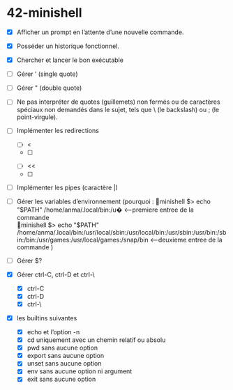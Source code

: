 # 42-minishell

- [x] Afficher un prompt en l’attente d’une nouvelle commande.  
- [x] Posséder un historique fonctionnel.  
- [x] Chercher et lancer le bon exécutable 
    
- [ ] Gérer ’ (single quote)  
- [ ] Gérer " (double quote)  
- [ ] Ne pas interpréter de quotes (guillemets) non fermés ou de caractères spéciaux non
demandés dans le sujet, tels que \ (le backslash) ou ; (le point-virgule).
  
- [ ] Implémenter les redirections  
	- [ ] <   
	- [ ] >  
	- [ ] <<  
	- [ ] >>  
  
- [ ] Implémenter les pipes (caractère |)  
  
- [ ] Gérer les variables d’environnement  (pourquoi : 🌸minishell $> echo "$PATH"
/home/anma/.local/bin:/u� <--premiere entree de la commande  
🌸minishell $> echo "$PATH"
/home/anma/.local/bin:/usr/local/sbin:/usr/local/bin:/usr/sbin:/usr/bin:/sbin:/bin:/usr/games:/usr/local/games:/snap/bin <--deuxieme entree de la commande )  
- [ ] Gérer $?  
  
- [x] Gérer ctrl-C, ctrl-D et ctrl-\  
	- [x] ctrl-C  
	- [x] ctrl-D  
	- [x] ctrl-\  
  
- [x] les builtins suivantes
	- [x] echo et l’option -n  
	- [x] cd uniquement avec un chemin relatif ou absolu  
	- [x] pwd sans aucune option  
	- [x] export sans aucune option  
	- [x] unset sans aucune option  
	- [x] env sans aucune option ni argument  
	- [x] exit sans aucune option  
